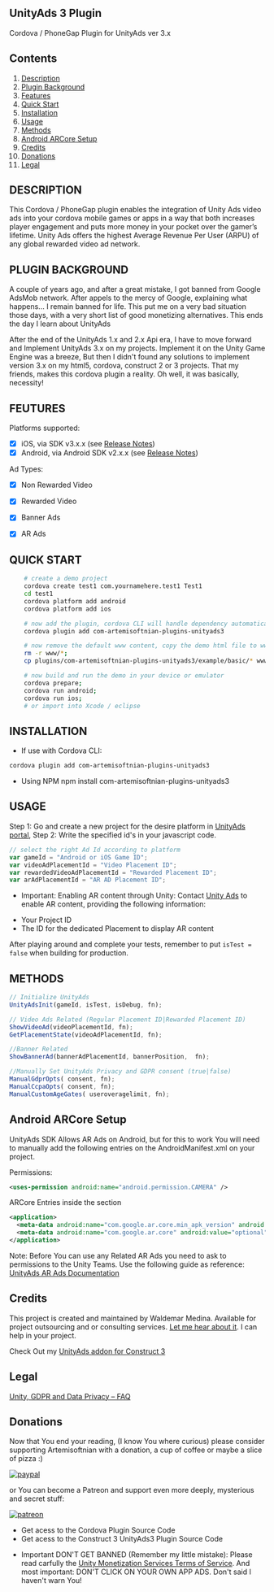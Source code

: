 ## UnityAds 3 Plugin 

Cordova / PhoneGap Plugin for UnityAds ver 3.x

## Contents

1.  [Description](#description)
2.  [Plugin Background](#plugin-background)
3.  [Features](#features)
4.  [Quick Start](#quick-start)
5.  [Installation](#installation)
6.  [Usage](#usage)
7.  [Methods](#methods)
8.  [Android ARCore Setup](#android-arcore-setup)
9.  [Credits](#credits)
10. [Donations](#donations)
11. [Legal](#legal)

## DESCRIPTION

This Cordova / PhoneGap plugin enables the integration of Unity Ads video ads into your cordova mobile games or apps in a way that both increases player engagement and puts more money in your pocket over the gamer’s lifetime. Unity Ads offers the highest Average Revenue Per User (ARPU) of any global rewarded video ad network.

## PLUGIN BACKGROUND

A couple of years ago, and after a great mistake, I got banned from Google AdsMob network. After appels to the mercy of Google, explaining what happens... I remain banned for life.  This put me on a very bad situation those days, with a very short list of good monetizing alternatives.  This ends the day I learn about UnityAds

After the end of the UnityAds 1.x and 2.x Api era, I have to move forward and Implement UnityAds 3.x on my projects. Implement it on the Unity Game Engine was a breeze, But then I didn't found any solutions to implement version 3.x on my html5, cordova, construct 2 or 3 projects.  That my friends, makes this cordova plugin a reality. Oh well, it was basically, necessity!

## FEUTURES

Platforms supported:
- [x] iOS, via SDK v3.x.x (see [Release Notes](https://github.com/Unity-Technologies/unity-ads-ios))
- [x] Android, via Android SDK v2.x.x (see [Release Notes](https://github.com/Unity-Technologies/unity-ads-android))

Ad Types:
- [x] Non Rewarded Video
- [x] Rewarded Video
- [x] Banner Ads
- [x] AR Ads


## QUICK START
```bash
	# create a demo project
    cordova create test1 com.yournamehere.test1 Test1
    cd test1
    cordova platform add android
    cordova platform add ios

    # now add the plugin, cordova CLI will handle dependency automatically
    cordova plugin add com-artemisoftnian-plugins-unityads3

    # now remove the default www content, copy the demo html file to www
    rm -r www/*;
    cp plugins/com-artemisoftnian-plugins-unityads3/example/basic/* www/;

	# now build and run the demo in your device or emulator
    cordova prepare; 
    cordova run android; 
    cordova run ios;
    # or import into Xcode / eclipse
```

## INSTALLATION

* If use with Cordova CLI:
```bash
cordova plugin add com-artemisoftnian-plugins-unityads3
```

* Using NPM
npm install com-artemisoftnian-plugins-unityads3


## USAGE

Step 1: Go and create a new project for the desire platform in [UnityAds portal](https://operate.dashboard.unity3d.com), 
Step 2: Write the specified id's in your javascript code.

```javascript
// select the right Ad Id according to platform
var gameId = "Android or iOS Game ID";
var videoAdPlacementId = "Video Placement ID";
var rewardedVideoAdPlacementId = "Rewarded Placement ID";
var arAdPlacementId = "AR AD Placement ID";
```

* Important: Enabling AR content through Unity:
  Contact [Unity Ads](mailto:ads-ar-support@unity3d.com) to enable AR content, providing the following information:

- Your Project ID
- The ID for the dedicated Placement to display AR content



After playing around and complete your tests, remember to put `isTest = false` when building for production.

## METHODS

```javascript
// Initialize UnityAds
UnityAdsInit(gameId, isTest, isDebug, fn);

// Video Ads Related (Regular Placement ID|Rewarded Placement ID)
ShowVideoAd(videoPlacementId, fn);
GetPlacementState(videoAdPlacementId, fn);

//Banner Related
ShowBannerAd(bannerAdPlacementId, bannerPosition,  fn);

//Manually Set UnityAds Privacy and GDPR consent (true|false)
ManualGdprOpts( consent, fn);
ManualCcpaOpts( consent, fn);
ManualCustomAgeGates( useroveragelimit, fn);
```

## Android ARCore Setup

UnityAds SDK Allows AR Ads on Android, but for this to work You will need to manually add the following entries on the AndroidManifest.xml on your project.

Permissions:
```xml
<uses-permission android:name="android.permission.CAMERA" />
```

ARCore Entries inside the <application> section
```xml
<application>
  <meta-data android:name="com.google.ar.core.min_apk_version" android:value="24" />
  <meta-data android:name="com.google.ar.core" android:value="optional" />
</application>
```

Note: Before You can use any Related AR Ads you need to ask to permissions to the Unity Teams. Use the following guide as reference:
[UnityAds AR Ads Documentation](https://docs.unity3d.com/Packages/com.unity.ads@3.4/manual/MonetizationArAdsAndroid.html)

## Credits

This project is created and maintained by Waldemar Medina.
Available for project outsourcing and or consulting services. [Let me hear about it](mailto:waldemar_medina@hotmail.com). I can help in your project.

Check Out my [UnityAds addon for Construct 3](https://www.construct.net/en/make-games/addons/444/unityads)


## Legal

[Unity, GDPR and Data Privacy – FAQ](https://unity3d.com/legal/gdpr)



## Donations

Now that You end your reading, (I know You where curious) please consider supporting Artemisoftnian with a donation, a cup of coffee or maybe a slice of pizza :)

[![paypal](https://www.paypalobjects.com/en_US/i/btn/btn_donateCC_LG.gif)](https://www.paypal.com/paypalme/WaldemarMedina)

or You can become a Patreon and support even more deeply, mysterious and secret stuff:

[![patreon](https://c5.patreon.com/external/logo/become_a_patron_button.png)](https://www.patreon.com/artemisoftnian)

- Get acess to the Cordova Plugin Source Code
- Get acess to the Construct 3 UnityAds3 Plugin Source Code

* Important DON'T GET BANNED (Remember my little mistake): Please read carfully the [Unity Monetization Services Terms of Service](https://unity3d.com/legal/monetization-services-terms-of-service). And most important: DON'T CLICK ON YOUR OWN APP ADS. Don't said I haven't warn You!